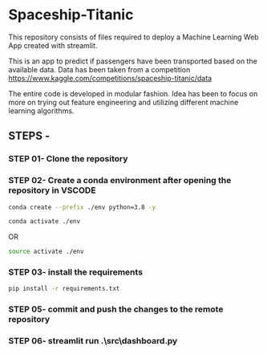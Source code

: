 # Spaceship-Titanic
This repository consists of files required to deploy a Machine Learning Web App created with streamlit.

This is an app to predict if passengers have been transported based on the available data. Data has been taken from a competition https://www.kaggle.com/competitions/spaceship-titanic/data

The entire code is developed in modular fashion. Idea has been to focus on more on trying out feature engineering and utilizing different machine learning algorithms.



## STEPS -

### STEP 01- Clone the repository

### STEP 02- Create a conda environment after opening the repository in VSCODE

```bash
conda create --prefix ./env python=3.8 -y
```

```bash
conda activate ./env
```
OR
```bash
source activate ./env
```

### STEP 03- install the requirements
```bash
pip install -r requirements.txt
```
### STEP 05- commit and push the changes to the remote repository

### STEP 06- streamlit run .\src\dashboard.py
